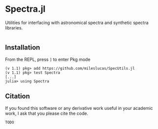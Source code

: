 # Spectra.jl

Utilities for interfacing with astronomical spectra and synthetic spectra libraries.

```@contents
```

## Installation

From the REPL, press `]` to enter Pkg mode
```
(v 1.1) pkg> add https://github.com/mileslucas/SpecUtils.jl
(v 1.1) pkg> test Spectra
[...]
julia> using Spectra
```

## Citation

If you found this software or any derivative work useful in your academic work, I ask that you please cite the code.

```
TODO
```
